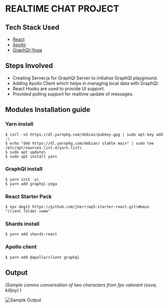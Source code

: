 # REALTIME CHAT PROJECT 

## Tech Stack Used 
- [React](https://github.com/jherr/wp5-starter-react "React Github Link")
- [Apollo](https://www.apollographql.com/docs/react/ "Apollo Documentation Link")
- [GraphQl-Yoga](https://github.com/prisma-labs/graphql-yoga "GraphQl-Yoga Documentation Link")

## Steps Involved
- Creating Server.js for GraphQl Server to initialise GraphQl playground.
- Adding Apollo Client which helps in managing local data with GraphQl.
- React Hooks are used to provide UI support.
- Provided polling support for realtime update of messages.

## Modules Installation guide

### Yarn install
```shell
$ curl -sS https://dl.yarnpkg.com/debian/pubkey.gpg | sudo apt-key add -\
$ echo "deb https://dl.yarnpkg.com/debian/ stable main" | sudo tee /etc/apt/sources.list.d/yarn.list\
$ sudo apt update\
$ sudo apt install yarn
```
### GraphQl install
```shell
$ yarn init -y\
$ yarn add graphql-yoga
```
### React Starter Pack
```shell
$ npx degit https://github.com/jherr/wp5-starter-react.git\#main "client folder name"
```
### Shards install
```shell
$ yarn add shards-react
```
### Apollo client
```shell
$ yarn add @apollo/client graphql
```
## Output 
*(Sample comms conversation of two characters from fps valorant (sova, killjoy) )*

![Sample Output](https://media.giphy.com/media/MSxxQA8nVRF3mHCRrF/giphy.gif)

